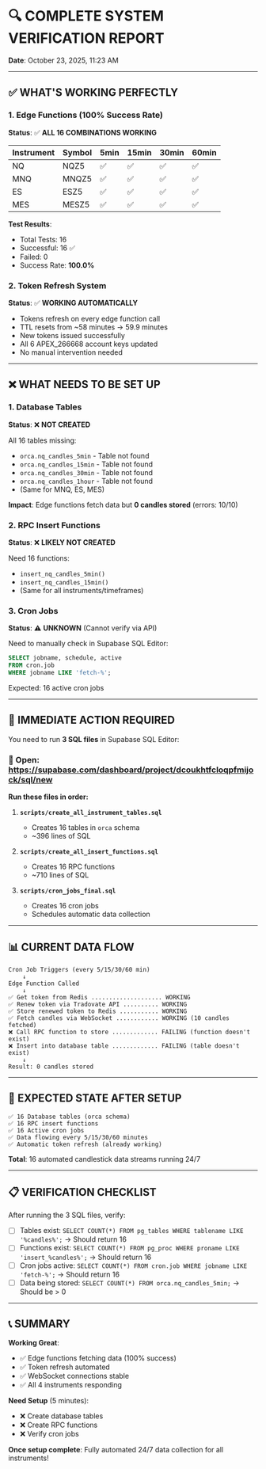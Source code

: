 # 🔍 COMPLETE SYSTEM VERIFICATION REPORT
**Date**: October 23, 2025, 11:23 AM

---

## ✅ WHAT'S WORKING PERFECTLY

### 1. Edge Functions (100% Success Rate)
**Status**: ✅ **ALL 16 COMBINATIONS WORKING**

| Instrument | Symbol | 5min | 15min | 30min | 60min |
|------------|--------|------|-------|-------|-------|
| NQ         | NQZ5   | ✅   | ✅    | ✅    | ✅    |
| MNQ        | MNQZ5  | ✅   | ✅    | ✅    | ✅    |
| ES         | ESZ5   | ✅   | ✅    | ✅    | ✅    |
| MES        | MESZ5  | ✅   | ✅    | ✅    | ✅    |

**Test Results**:
- Total Tests: 16
- Successful: 16 ✅
- Failed: 0
- Success Rate: **100.0%**

### 2. Token Refresh System
**Status**: ✅ **WORKING AUTOMATICALLY**

- Tokens refresh on every edge function call
- TTL resets from ~58 minutes → 59.9 minutes
- New tokens issued successfully
- All 6 APEX_266668 account keys updated
- No manual intervention needed

---

## ❌ WHAT NEEDS TO BE SET UP

### 1. Database Tables
**Status**: ❌ **NOT CREATED**

All 16 tables missing:
- `orca.nq_candles_5min` - Table not found
- `orca.nq_candles_15min` - Table not found
- `orca.nq_candles_30min` - Table not found
- `orca.nq_candles_1hour` - Table not found
- (Same for MNQ, ES, MES)

**Impact**: Edge functions fetch data but **0 candles stored** (errors: 10/10)

### 2. RPC Insert Functions
**Status**: ❌ **LIKELY NOT CREATED**

Need 16 functions:
- `insert_nq_candles_5min()`
- `insert_nq_candles_15min()`
- (Same for all instruments/timeframes)

### 3. Cron Jobs
**Status**: ⚠️ **UNKNOWN** (Cannot verify via API)

Need to manually check in Supabase SQL Editor:
```sql
SELECT jobname, schedule, active 
FROM cron.job 
WHERE jobname LIKE 'fetch-%';
```

Expected: 16 active cron jobs

---

## 🚀 IMMEDIATE ACTION REQUIRED

You need to run **3 SQL files** in Supabase SQL Editor:

### 📍 Open: https://supabase.com/dashboard/project/dcoukhtfcloqpfmijock/sql/new

**Run these files in order:**

1. **`scripts/create_all_instrument_tables.sql`**
   - Creates 16 tables in `orca` schema
   - ~396 lines of SQL

2. **`scripts/create_all_insert_functions.sql`**
   - Creates 16 RPC functions
   - ~710 lines of SQL

3. **`scripts/cron_jobs_final.sql`**
   - Creates 16 cron jobs
   - Schedules automatic data collection

---

## 📊 CURRENT DATA FLOW

```
Cron Job Triggers (every 5/15/30/60 min)
    ↓
Edge Function Called
    ↓
✅ Get token from Redis .................... WORKING
✅ Renew token via Tradovate API .......... WORKING
✅ Store renewed token to Redis ........... WORKING
✅ Fetch candles via WebSocket ............ WORKING (10 candles fetched)
❌ Call RPC function to store ............. FAILING (function doesn't exist)
❌ Insert into database table ............. FAILING (table doesn't exist)
    ↓
Result: 0 candles stored
```

---

## 🎯 EXPECTED STATE AFTER SETUP

```
✅ 16 Database tables (orca schema)
✅ 16 RPC insert functions
✅ 16 Active cron jobs
✅ Data flowing every 5/15/30/60 minutes
✅ Automatic token refresh (already working)
```

**Total**: 16 automated candlestick data streams running 24/7

---

## 📋 VERIFICATION CHECKLIST

After running the 3 SQL files, verify:

- [ ] Tables exist: `SELECT COUNT(*) FROM pg_tables WHERE tablename LIKE '%candles%';` → Should return 16
- [ ] Functions exist: `SELECT COUNT(*) FROM pg_proc WHERE proname LIKE 'insert_%candles%';` → Should return 16
- [ ] Cron jobs active: `SELECT COUNT(*) FROM cron.job WHERE jobname LIKE 'fetch-%';` → Should return 16
- [ ] Data being stored: `SELECT COUNT(*) FROM orca.nq_candles_5min;` → Should be > 0

---

## 📞 SUMMARY

**Working Great**:
- ✅ Edge functions fetching data (100% success)
- ✅ Token refresh automated
- ✅ WebSocket connections stable
- ✅ All 4 instruments responding

**Need Setup** (5 minutes):
- ❌ Create database tables
- ❌ Create RPC functions  
- ❌ Verify cron jobs

**Once setup complete**: Fully automated 24/7 data collection for all instruments!
